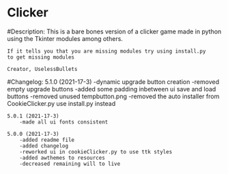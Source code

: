 # Clicker
#Description:
    This is a bare bones version of a clicker game made in python
    using the Tkinter modules among others.

    If it tells you that you are missing modules try using install.py 
    to get missing modules

    Creator, UselessBullets

#Changelog:
    5.1.0 (2021-17-3)
        -dynamic upgrade button creation
        -removed empty upgrade buttons
        -added some padding inbetween ui save and load buttons
        -removed unused tempbutton.png
        -removed the auto installer from CookieClicker.py use install.py instead

    5.0.1 (2021-17-3)
        -made all ui fonts consistent

    5.0.0 (2021-17-3)
        -added readme file
        -added changelog
        -reworked ui in cookieClicker.py to use ttk styles
        -added awthemes to resources
        -decreased remaining will to live